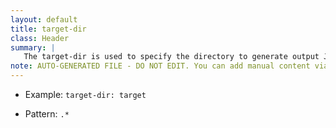 ```yaml
---
layout: default
title: target-dir
class: Header
summary: |
   The target-dir is used to specify the directory to generate output JAR.
note: AUTO-GENERATED FILE - DO NOT EDIT. You can add manual content via same filename in ext folder. 
---
```


- Example: `target-dir: target`

- Pattern: `.*`

